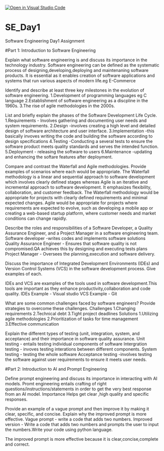 [![Open in Visual Studio Code](https://classroom.github.com/assets/open-in-vscode-2e0aaae1b6195c2367325f4f02e2d04e9abb55f0b24a779b69b11b9e10269abc.svg)](https://classroom.github.com/online_ide?assignment_repo_id=15570411&assignment_repo_type=AssignmentRepo)
# SE_Day1
Software Engineering Day1 Assignment

#Part 1: Introduction to Software Engineering

Explain what software engineering is and discuss its importance in the technology industry.
Software engineering can be defined as the systematic process of designing,developing,deploying and maintenaning software products.
It is essential as it enables creation of software applications and systems that run various aspects of modern life.eg E-Commerce

Identify and describe at least three key milestones in the evolution of software engineering.
1.Development of programming languages eg C language
2.Establishment of software engineering as a discpline in the 1960s.
3.The rise of agile methodologies in the 2000s.

List and briefly explain the phases of the Software Development Life Cycle.
1.Requirements - Involves gathering and documenting user needs and system requirements.
2.Design -involves creating a high level and detailed design of software architecture and user interface.
3.Implementation -this basically invoves writing the code and building the software according to design specifications
4.Testing -Conducting a several tests to ensure the software product meets quality standards and serves the intended function.
5.Deployment - releasing the software to users
6.Maintenance -updating and enhancing the softare features after deployment.


Compare and contrast the Waterfall and Agile methodologies. Provide examples of scenarios where each would be appropriate.
The Waterfall methodology is a linear and sequential approach to software development which involves clearly defined stages whereas
Agile is an iterative and incremental approach to software development. It emphasizes flexibility, collaboration, and customer feedback.
The Waterfall methodology would be appropriate for projects with clearly defined requirements and minimal expected changes.
Agile would be appropriate for projects where requirements are expected to evolve, such as developing a mobile app or creating a web-based startup platform,
where customer needs and market conditions can change rapidly.

Describe the roles and responsibilities of a Software Developer, a Quality Assurance Engineer, and a Project Manager in a software engineering team.
Software developer -writes codes and implements software solutions
Quality Assurance Engineer - Ensures that software quality is not compromised.QA achieves this by designing and executing tests plans
Project Manager - Oversees the planning,execution and software delivery.

Discuss the importance of Integrated Development Environments (IDEs) and Version Control Systems (VCS) in the software development process. Give examples of each.

IDEs and VCS are examples of the tools used in software development.This tools are important as they enhance productivity,collaboration and code quality.
IDEs Example - Visual studio
VCS Example - Git

What are some common challenges faced by software engineers? Provide strategies to overcome these challenges.
Challenges
1.Changing requirements
2.Technical debt
3.Tight project deadlines
Solutions
1.Utilizing agile methodologies
2.Prioritization of tasks for time management
3.Effective communication

Explain the different types of testing (unit, integration, system, and acceptance) and their importance in software quality assurance.
Unit testing - entails testing individual components of software
Intergration testing - invoves testing interations between different components.
System testing - testing the whole software
Acceptance testing -involves testing the  software against user requirements to ensure it meets user needs.


#Part 2: Introduction to AI and Prompt Engineering


Define prompt engineering and discuss its importance in interacting with AI models.
Promt engineering entails crafting of right questions/instructions/statements in order to get the very best response from an AI model.
Importance
Helps get clear ,high quality and specific responses.


Provide an example of a vague prompt and then improve it by making it clear, specific, and concise. Explain why the improved prompt is more effective.
Vague prompt - write a code that adds two numbers.
Improved version - Write a code that adds two numbers and prompts the user to input the numbers.Write your code using python language.

The improved prompt is more effective because it is clear,concise,complete and correct.
